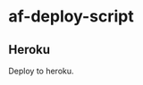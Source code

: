 # af-deploy-script

<!-- ## Railway

[![Deploy on Railway](https://railway.app/button.svg)](https://railway.app/new/template?template=)
<br> -->

## Heroku

Deploy to heroku.
<p align="center">
<a href="https://heroku.com/deploy
  <img src="https://www.herokucdn.com/deploy/button.svg" alt="Deploy">
</a>
</p>


